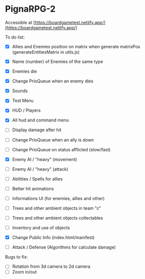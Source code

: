 # PignaRPG-2
Accessible at [https://boardgametest.netlify.app/](https://boardgametest.netlify.app/)

To do list:

- [X] Allies and Enemies position on matrix when generate matrixPos (generateEntitiesMatrix in utils.js)
- [X] Name (number) of Enemies of the same type
- [X] Enemies die
- [X] Change PrioQueue when an enemy dies
- [X] Sounds
- [X] Test Menu
- [X] HUD / Players
- [X] All hud and command menu 
- [ ] Display damage after hit
- [ ] Change PrioQueue when an ally is down
- [ ] Change PrioQueue on status afflicted (slow/fast)
- [X] Enemy AI / "heavy" (movement)
- [ ] Enemy AI / "heavy" (attack)
- [ ] Abilities / Spells for allies
- [ ] Better hit animations
- [ ] Informations UI (for enemies, allies and other)
- [ ] Trees and other ambient objects in team "c"
- [ ] Trees and other ambient objects collectables
- [ ] Inventory and use of objects
- [X] Change Public Info (index.html/manifest)
- [ ] Attack / Defense (Algorithms for calculate damage)


Bugs to fix:

- [ ] Rotation from 3d camera to 2d camera
- [ ] Zoom in/out